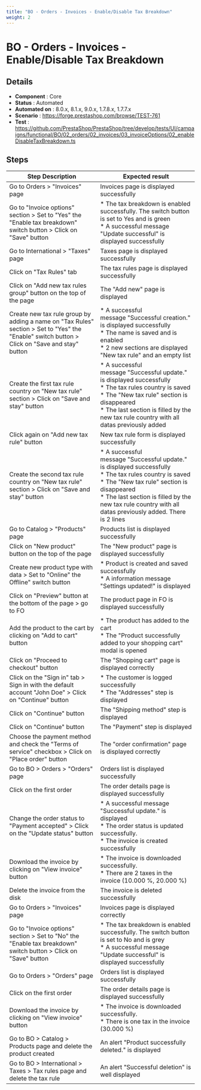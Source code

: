 ```yaml
---
title: "BO - Orders - Invoices - Enable/Disable Tax Breakdown"
weight: 2
---
```


# BO - Orders - Invoices - Enable/Disable Tax Breakdown
## Details
* **Component** : Core
* **Status** : Automated
* **Automated on** : 8.0.x, 8.1.x, 9.0.x, 1.7.8.x, 1.7.7.x
* **Scenario** : https://forge.prestashop.com/browse/TEST-761
* **Test** : https://github.com/PrestaShop/PrestaShop/tree/develop/tests/UI/campaigns/functional/BO/02_orders/02_invoices/03_invoiceOptions/02_enableDisableTaxBreakdown.ts

## Steps
| Step Description | Expected result |
| ----- | ----- |
| Go to Orders > "Invoices" page | Invoices page is displayed successfully |
| Go to "Invoice options" section > Set to "Yes" the "Enable tax breakdown" switch button > Click on "Save" button | * The tax breakdown is enabled successfully. The switch button is set to Yes and is green<br> * A successful message "Update successful" is displayed successfully |
| Go to International > "Taxes" page | Taxes page is displayed successfully |
| Click on "Tax Rules" tab | The tax rules page is displayed successfully |
| Click on "Add new tax rules group" button on the top of the page | The "Add new" page is displayed |
| Create new tax rule group by adding a name on "Tax Rules" section > Set to "Yes" the "Enable" switch button > Click on "Save and stay" button | * A successful message "Successful creation." is displayed successfully<br> * The name is saved and is enabled<br> * 2 new sections are displayed "New tax rule" and an empty list |
| Create the first tax rule country on "New tax rule" section > Click on "Save and stay" button | * A successful message "Successful update." is displayed successfully<br> * The tax rules country is saved<br> * The "New tax rule" section is disappeared<br> * The last section is filled by the new tax rule country with all datas previously added |
| Click again on "Add new tax rule" button | New tax rule form is displayed successfully |
| Create the second tax rule country on "New tax rule" section > Click on "Save and stay" button | * A successful message "Successful update." is displayed successfully<br> * The tax rules country is saved<br> * The "New tax rule" section is disappeared<br> * The last section is filled by the new tax rule country with all datas previously added. There is 2 lines |
| Go to Catalog > "Products" page | Products list is displayed successfully |
| Click on "New product" button on the top of the page | The "New product" page is displayed successfully |
| Create new product type with data > Set to "Online" the Offline" switch button | * Product is created and saved successfully<br> * A information message "Settings updated!" is displayed |
| Click on "Preview" button at the bottom of the page > go to FO | The product page in FO is displayed successfully |
| Add the product to the cart by clicking on "Add to cart" button | * The product has added to the cart<br> * The "Product successfully added to your shopping cart" modal is opened |
| Click on "Proceed to checkout" button | The "Shopping cart" page is displayed correctly |
| Click on the "Sign in" tab > Sign in with the default account "John Doe" > Click on "Continue" button | * The customer is logged successfully<br> * The "Addresses" step is displayed |
| Click on "Continue" button | The "Shipping method" step is displayed |
| Click on "Continue" button | The "Payment" step is displayed |
| Choose the payment method and check the "Terms of service" checkbox > Click on "Place order" button | The "order confirmation" page is displayed correctly |
| Go to BO > Orders > "Orders" page | Orders list is displayed successfully |
| Click on the first order | The order details page is displayed successfully |
| Change the order status to "Payment accepted" > Click on the "Update status" button | * A successful message "Successful update." is displayed<br> * The order status is updated successfully.<br> * The invoice is created successfully |
| Download the invoice by clicking on "View invoice" button | * The invoice is downloaded successfully.<br> * There are 2 taxes in the invoice (10.000 %, 20.000 %) |
| Delete the invoice from the disk | The invoice is deleted successfully |
| Go to Orders > "Invoices" page | Invoices page is displayed correctly |
| Go to "Invoice options" section > Set to "No" the "Enable tax breakdown" switch button > Click on "Save" button | * The tax breakdown is enabled successfully. The switch button is set to No and is grey<br> * A successful message "Update successful" is displayed successfully |
| Go to Orders > "Orders" page | Orders list is displayed successfully |
| Click on the first order | The order details page is displayed successfully |
| Download the invoice by clicking on "View invoice" button | * The invoice is downloaded successfully.<br> * There is one tax in the invoice (30.000 %) |
| Go to BO > Catalog > Products page and delete the product created | An alert "Product successfully deleted." is displayed |
| Go to BO > International > Taxes > Tax rules page and delete the tax rule | An alert "Successful deletion" is well displayed |
